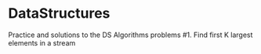 # DataStructures
Practice and solutions to the DS Algorithms problems
#1.  Find first K largest elements in a stream
